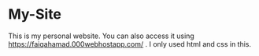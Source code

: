 # My-Site
This is my personal website. You can also access it using https://faiqahamad.000webhostapp.com/ .
I only used html and css in this.
